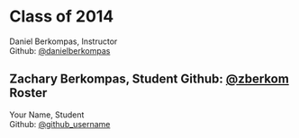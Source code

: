 Class of 2014
============================

Daniel Berkompas, Instructor  
Github: [@danielberkompas](http://github.com/danielberkompas)

Zachary Berkompas, Student
Github: [@zberkom](https://github.com/zberkom)
Roster 
----------------------------
Your Name, Student  
Github: [@github_username](http://link-to-github-profile) 
